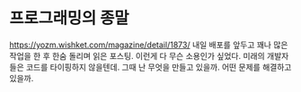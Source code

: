 # 프로그래밍의 종말

https://yozm.wishket.com/magazine/detail/1873/
내일 배포를 앞두고 꽤나 많은 작업을 한 후 한숨 돌리며 읽은 포스팅. 이런게 다 무슨 소용인가 싶었다. 미래의 개발자들은 코드를 타이핑하지 않을텐데. 그때 난 무엇을 만들고 있을까. 어떤 문제를 해결하고 있을까.
